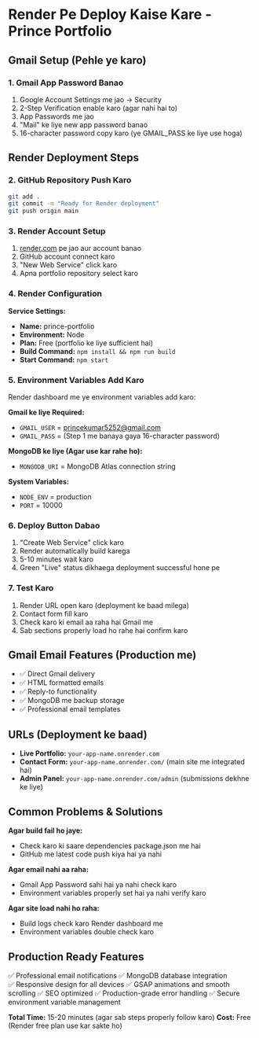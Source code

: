 # Render Pe Deploy Kaise Kare - Prince Portfolio

## Gmail Setup (Pehle ye karo)

### 1. Gmail App Password Banao
1. Google Account Settings me jao → Security
2. 2-Step Verification enable karo (agar nahi hai to)
3. App Passwords me jao
4. "Mail" ke liye new app password banao
5. 16-character password copy karo (ye GMAIL_PASS ke liye use hoga)

## Render Deployment Steps

### 2. GitHub Repository Push Karo
```bash
git add .
git commit -m "Ready for Render deployment"
git push origin main
```

### 3. Render Account Setup
1. [render.com](https://render.com) pe jao aur account banao
2. GitHub account connect karo
3. "New Web Service" click karo
4. Apna portfolio repository select karo

### 4. Render Configuration
**Service Settings:**
- **Name:** prince-portfolio
- **Environment:** Node
- **Plan:** Free (portfolio ke liye sufficient hai)
- **Build Command:** `npm install && npm run build`
- **Start Command:** `npm start`

### 5. Environment Variables Add Karo
Render dashboard me ye environment variables add karo:

**Gmail ke liye Required:**
- `GMAIL_USER` = princekumar5252@gmail.com
- `GMAIL_PASS` = (Step 1 me banaya gaya 16-character password)

**MongoDB ke liye (Agar use kar rahe ho):**
- `MONGODB_URI` = MongoDB Atlas connection string

**System Variables:**
- `NODE_ENV` = production
- `PORT` = 10000

### 6. Deploy Button Dabao
1. "Create Web Service" click karo
2. Render automatically build karega
3. 5-10 minutes wait karo
4. Green "Live" status dikhaega deployment successful hone pe

### 7. Test Karo
1. Render URL open karo (deployment ke baad milega)
2. Contact form fill karo
3. Check karo ki email aa raha hai Gmail me
4. Sab sections properly load ho rahe hai confirm karo

## Gmail Email Features (Production me)
- ✅ Direct Gmail delivery
- ✅ HTML formatted emails
- ✅ Reply-to functionality
- ✅ MongoDB me backup storage
- ✅ Professional email templates

## URLs (Deployment ke baad)
- **Live Portfolio:** `your-app-name.onrender.com`
- **Contact Form:** `your-app-name.onrender.com/` (main site me integrated hai)
- **Admin Panel:** `your-app-name.onrender.com/admin` (submissions dekhne ke liye)

## Common Problems & Solutions

**Agar build fail ho jaye:**
- Check karo ki saare dependencies package.json me hai
- GitHub me latest code push kiya hai ya nahi

**Agar email nahi aa raha:**
- Gmail App Password sahi hai ya nahi check karo
- Environment variables properly set hai ya nahi verify karo

**Agar site load nahi ho raha:**
- Build logs check karo Render dashboard me
- Environment variables double check karo

## Production Ready Features
✅ Professional email notifications
✅ MongoDB database integration  
✅ Responsive design for all devices
✅ GSAP animations and smooth scrolling
✅ SEO optimized
✅ Production-grade error handling
✅ Secure environment variable management

**Total Time:** 15-20 minutes (agar sab steps properly follow karo)
**Cost:** Free (Render free plan use kar sakte ho)